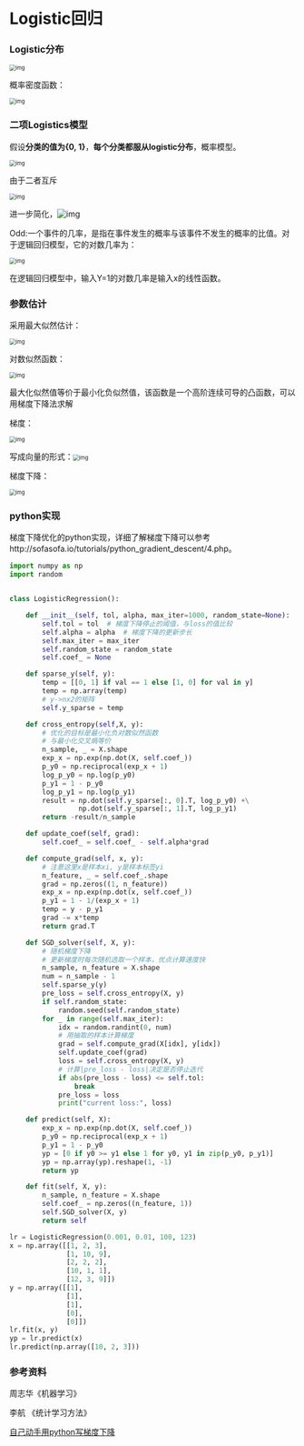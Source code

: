 # Logistic回归

### Logistic分布

<img src="file:///C:\Users\ainer\AppData\Local\Temp\ksohtml15008\wps1.png" alt="img" style="zoom:67%;" />

概率密度函数：

<img src="file:///C:\Users\ainer\AppData\Local\Temp\ksohtml15008\wps2.png" alt="img" style="zoom:67%;" />

### 二项Logistics模型

假设**分类的值为{0, 1}**，**每个分类都服从logistic分布**，概率模型。

<img src="file:///C:\Users\ainer\AppData\Local\Temp\ksohtml15008\wps10.png" alt="img" style="zoom:67%;" />

由于二者互斥

<img src="file:///C:\Users\ainer\AppData\Local\Temp\ksohtml15008\wps11.png" alt="img" style="zoom:67%;" />

进一步简化，![img](file:///C:\Users\ainer\AppData\Local\Temp\ksohtml15008\wps5.png)

Odd:一个事件的几率，是指在事件发生的概率与该事件不发生的概率的比值。对于逻辑回归模型，它的对数几率为：

<img src="file:///C:\Users\ainer\AppData\Local\Temp\ksohtml24372\wps1.jpg" alt="img" style="zoom:67%;" />

在逻辑回归模型中，输入Y=1的对数几率是输入x的线性函数。

### 参数估计

采用最大似然估计：

<img src="file:///C:\Users\ainer\AppData\Local\Temp\ksohtml24372\wps2.png" alt="img" style="zoom:67%;" />

对数似然函数：

<img src="file:///C:\Users\ainer\AppData\Local\Temp\ksohtml24372\wps3.png" alt="img" style="zoom:67%;" />

最大化似然值等价于最小化负似然值，该函数是一个高阶连续可导的凸函数，可以用梯度下降法求解

梯度：

<img src="file:///C:\Users\ainer\AppData\Local\Temp\ksohtml24372\wps4.png" alt="img" style="zoom:67%;" />

写成向量的形式：<img src="file:///C:\Users\ainer\AppData\Local\Temp\ksohtml24372\wps8.jpg" alt="img" style="zoom:67%;" />

梯度下降：

<img src="file:///C:\Users\ainer\AppData\Local\Temp\ksohtml24372\wps7.png" alt="img" style="zoom:67%;" />

### python实现

 梯度下降优化的python实现，详细了解梯度下降可以参考http://sofasofa.io/tutorials/python_gradient_descent/4.php。

```python
import numpy as np
import random


class LogisticRegression():

    def __init__(self, tol, alpha, max_iter=1000, random_state=None):
        self.tol = tol  # 梯度下降停止的阈值，与loss的值比较
        self.alpha = alpha  # 梯度下降的更新步长
        self.max_iter = max_iter
        self.random_state = random_state
        self.coef_ = None

    def sparse_y(self, y):
        temp = [[0, 1] if val == 1 else [1, 0] for val in y]
        temp = np.array(temp)
        # y->nx2的矩阵
        self.y_sparse = temp

    def cross_entropy(self,X, y):
        # 优化的目标是最小化负对数似然函数
        # 与最小化交叉熵等价
        n_sample, _ = X.shape
        exp_x = np.exp(np.dot(X, self.coef_))
        p_y0 = np.reciprocal(exp_x + 1)
        log_p_y0 = np.log(p_y0)
        p_y1 = 1 - p_y0
        log_p_y1 = np.log(p_y1)
        result = np.dot(self.y_sparse[:, 0].T, log_p_y0) +\
                 np.dot(self.y_sparse[:, 1].T, log_p_y1)
        return -result/n_sample

    def update_coef(self, grad):
        self.coef_ = self.coef_ - self.alpha*grad

    def compute_grad(self, x, y):
        # 注意这里x是样本xi, y是样本标签yi
        n_feature, _ = self.coef_.shape
        grad = np.zeros((1, n_feature))
        exp_x = np.exp(np.dot(x, self.coef_))
        p_y1 = 1 - 1/(exp_x + 1)
        temp = y - p_y1
        grad -= x*temp
        return grad.T

    def SGD_solver(self, X, y):
        # 随机梯度下降
        # 更新梯度时每次随机选取一个样本，优点计算速度快
        n_sample, n_feature = X.shape
        num = n_sample - 1
        self.sparse_y(y)
        pre_loss = self.cross_entropy(X, y)
        if self.random_state:
            random.seed(self.random_state)
        for _ in range(self.max_iter):
            idx = random.randint(0, num)
            # 用抽取的样本计算梯度
            grad = self.compute_grad(X[idx], y[idx])
            self.update_coef(grad)
            loss = self.cross_entropy(X, y)
            # 计算|pre_loss - loss|决定是否停止迭代
            if abs(pre_loss - loss) <= self.tol:
                break
            pre_loss = loss
            print("current loss:", loss)

    def predict(self, X):
        exp_x = np.exp(np.dot(X, self.coef_))
        p_y0 = np.reciprocal(exp_x + 1)
        p_y1 = 1 - p_y0
        yp = [0 if y0 >= y1 else 1 for y0, y1 in zip(p_y0, p_y1)]
        yp = np.array(yp).reshape(1, -1)
        return yp

    def fit(self, X, y):
        n_sample, n_feature = X.shape
        self.coef_ = np.zeros((n_feature, 1))
        self.SGD_solver(X, y)
        return self
```

```python
lr = LogisticRegression(0.001, 0.01, 100, 123)
x = np.array([[1, 2, 3],
              [1, 10, 9],
              [2, 2, 2],
              [10, 1, 1],
              [12, 3, 9]])
y = np.array([[1],
              [1],
              [1],
              [0],
              [0]])
lr.fit(x, y)
yp = lr.predict(x)
lr.predict(np.array([10, 2, 3]))
```

### 参考资料

周志华《机器学习》

李航 《统计学习方法》

[自己动手用python写梯度下降](http://sofasofa.io/tutorials/python_gradient_descent/4.php)

